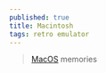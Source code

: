 ```yaml
---
published: true
title: Macintosh
tags: retro emulator
---
```

> [MacOS](https://macos9.app/) memories
